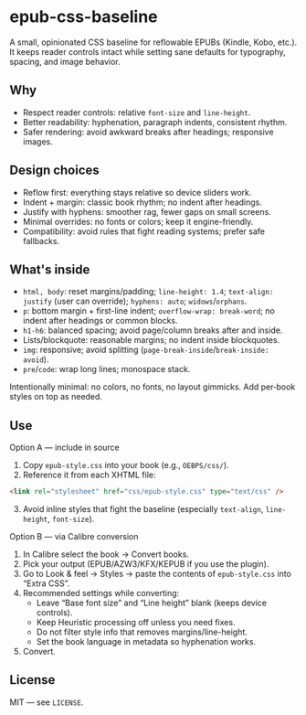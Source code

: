 # epub-css-baseline

A small, opinionated CSS baseline for reflowable EPUBs (Kindle, Kobo, etc.).
It keeps reader controls intact while setting sane defaults for typography,
spacing, and image behavior.

## Why
- Respect reader controls: relative `font-size` and `line-height`.
- Better readability: hyphenation, paragraph indents, consistent rhythm.
- Safer rendering: avoid awkward breaks after headings; responsive images.

## Design choices
- Reflow first: everything stays relative so device sliders work.
- Indent + margin: classic book rhythm; no indent after headings.
- Justify with hyphens: smoother rag, fewer gaps on small screens.
- Minimal overrides: no fonts or colors; keep it engine-friendly.
- Compatibility: avoid rules that fight reading systems; prefer safe fallbacks.

## What's inside
- `html, body`: reset margins/padding; `line-height: 1.4`; `text-align: justify` (user can override); `hyphens: auto`; `widows`/`orphans`.
- `p`: bottom margin + first-line indent; `overflow-wrap: break-word`; no indent after headings or common blocks.
- `h1-h6`: balanced spacing; avoid page/column breaks after and inside.
- Lists/blockquote: reasonable margins; no indent inside blockquotes.
- `img`: responsive; avoid splitting (`page-break-inside`/`break-inside: avoid`).
- `pre`/`code`: wrap long lines; monospace stack.

Intentionally minimal: no colors, no fonts, no layout gimmicks. Add per‑book
styles on top as needed.

## Use
Option A — include in source
1) Copy `epub-style.css` into your book (e.g., `OEBPS/css/`).
2) Reference it from each XHTML file:

```html
<link rel="stylesheet" href="css/epub-style.css" type="text/css" />
```

3) Avoid inline styles that fight the baseline (especially `text-align`,
`line-height`, `font-size`).

Option B — via Calibre conversion
1) In Calibre select the book → Convert books.
2) Pick your output (EPUB/AZW3/KFX/KEPUB if you use the plugin).
3) Go to Look & feel → Styles → paste the contents of `epub-style.css` into “Extra CSS”.
4) Recommended settings while converting:
   - Leave “Base font size” and “Line height” blank (keeps device controls).
   - Keep Heuristic processing off unless you need fixes.
   - Do not filter style info that removes margins/line-height.
   - Set the book language in metadata so hyphenation works.
5) Convert.

## License
MIT — see `LICENSE`.
